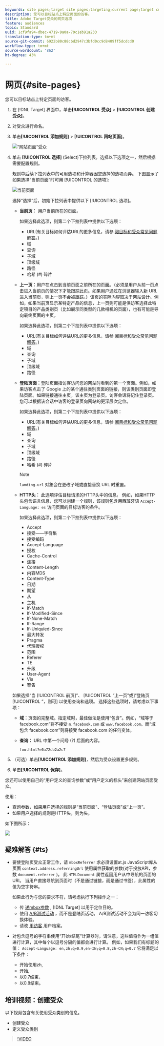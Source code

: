 ```yaml
---
keywords: site pages;target site pages;targeting;current page;target current page;previous page;target previous page;landing page;target landing page;http header
description: 您可以目标站点上特定页面的访客。
title: Adobe Target受众的网页选项
feature: audiences
topic: Standard
uuid: 1cf9fa94-dbec-4719-9a0a-79c1eb91a233
translation-type: tm+mt
source-git-commit: 6922b80c88cbd2947c3bfd0cc9d8409ff5dcdcd0
workflow-type: tm+mt
source-wordcount: '862'
ht-degree: 43%

---
```



# 网页{#site-pages}

您可以目标站点上特定页面的访客。

1. 在 [!DNL Target] 界面中，单击&#x200B;**[!UICONTROL 受众]** > **[!UICONTROL 创建受众]**。
1. 对受众进行命名。
1. 单击&#x200B;**[!UICONTROL 添加规则]** > **[!UICONTROL 网站页面]**。

   ![“网站页面”受众](assets/target_site_pages.png)

1. 单击 **[!UICONTROL 选择]** (Select)下拉列表，选择以下选项之一，然后根据需要配置规则。

   规则中后续下拉列表中的可用选项和计算器因您选择的选项而异。 下图显示了如果选择“当前页面”时可用 [!UICONTROL 的选项]:

   ![当前页面](/help/c-target/c-audiences/c-target-rules/assets/current-page.png)

   选择“选择”后，初始下拉列表中提供以下 [!UICONTROL 选项]。

   * **当前页：** 用户当前所在的页面。

      如果选择此选项，则第二个下拉列表中提供以下选项：

      * URL(有关目标如何评估URL的更多信息，请参 [阅目标和受众常见问题解答](/help/c-target/c-troubleshooting-targets-and-audiences/troubleshooting-targets-and-audiences.md)。)
      * 域
      * 查询
      * 子域
      * 顶级域
      * 路径
      * 哈希 (#) 碎片
   * **上一页：**&#x200B;用户在点击到当前页面之前所在的页面。（必须是用户从前一页点击进入当前页的情况下才能跟踪此页。如果用户通过在浏览器输入新 URL 进入当前页，则上一页不会被跟踪。）该页的实际内容取决于网站设计。例如，如果当前页显示某特定产品的信息，上一页则可能是供访客选择此特定项目的产品类别页（比如展示同类型的几款相机的页面），也有可能是导向最终页面的主页。

      如果选择此选项，则第二个下拉列表中提供以下选项：

      * URL(有关目标如何评估URL的更多信息，请参 [阅目标和受众常见问题解答](/help/c-target/c-troubleshooting-targets-and-audiences/troubleshooting-targets-and-audiences.md)。)
      * 域
      * 查询
      * 子域
      * 顶级域
      * 路径
   * **登陆页面：**&#x200B;登陆页面指访客访问您的网站时看到的第一个页面。例如，如果访客点击了 Google 上的某个通往类别页面的链接，则该类别页面即登陆页面。如果链接通往主页，该主页为登录页。访客会话将记住登录页。您可以根据该会话中访客的登录页向网站的更深层次定位。

      如果选择此选项，则第二个下拉列表中提供以下选项：

      * URL(有关目标如何评估URL的更多信息，请参 [阅目标和受众常见问题解答](/help/c-target/c-troubleshooting-targets-and-audiences/troubleshooting-targets-and-audiences.md)。)
      * 域
      * 查询
      * 子域
      * 顶级域
      * 路径
      * 哈希 (#) 碎片

      >[!NOTE]
      >
      >`landing.url` 对象会在更改子域或直接替换 URL 时重置。

   * **HTTP头：** 此选项评估目标请求的HTTP头中的信息。 例如，如果HTTP头包含语言信息，您可以创建一个规则，该规则包含用西班牙语 `Accept-Language: es` 访问页面的目标访客的条件。

      如果选择此选项，则第二个下拉列表中提供以下选项：

      * Accept
      * 接受——字符集
      * 接受编码
      * Accept-Language
      * 授权
      * Cache-Control
      * 连接
      * Content-Length
      * 内容MDS
      * Content-Type
      * 日期
      * 期望
      * 从
      * 主机
      * If-Match
      * If-Modified-Since
      * If-None-Match
      * If-Range
      * If-Uniquied-Since
      * 最大转发
      * Pragma
      * 代理授权
      * 范围
      * Referer
      * TE
      * 升级
      * User-Agent
      * Via
      * 警告

   如果选择“当 [!UICONTROL 前页]”、 [!UICONTROL “上一页”或]“登陆页 [!UICONTROL ”，则可] 以使用查询和选项。 选择这些选项时，请考虑以下事项：

   * **域：**&#x200B;页面的完整域。指定域时，最佳做法是使用“包含”。例如，“域等于 facebook.com”将不接受 `m.facebook.com` 或 `www.facebook.com`。而“域包含 facebook.com”则将接受 facebook.com 的任何变体。
   * **查询：** URL 中第一个问号 (?) 后面的内容。

      `foo.html?e0a72cb2a2c7`





1. （可选）单击&#x200B;**[!UICONTROL 添加规则]**，然后为受众设置更多规则。
1. 单击&#x200B;**[!UICONTROL 保存]**。

您还可以使用自己的“用户定义的查询参数”或“用户定义的标头”来创建网站页面受众。

使用：

* 查询参数，如果用户选择的规则是“当前页面”、“登陆页面”或“上一页”。
* 如果用户选择的规则是HTTP头，则为头。

如下图所示：

![](assets/site_pages.png)

## 疑难解答 {#ts}

* 要使登陆页受众正常工作，请 `mboxReferrer` 求必须设置at.js JavaScript库从页面 `context.address.referringUrl` 使用属性获取的参数(对于投放API，参数 `document.referrer` )。 此 `HTMLDocument` 属性返回用户从中导航的页面的URI。 当用户直接导航到页面时（不是通过链接，而是通过书签），此属性的值为空字符串。

   如果此行为与您的要求不符，请考虑执行下列操作之一：

   * 传 [递mbox参数](/help/c-implementing-target/c-implementing-target-for-client-side-web/t-mbox-download/c-understanding-global-mbox/pass-parameters-to-global-mbox.md) , [!DNL Target] 以用于定位目的。
   * 使用 [A/B测试活动](/help/c-activities/t-test-ab/test-ab.md) ，而不是登陆页活动。 A/B测试活动不会为同一访客切换体验。
   * 请改 [用访客](/help/c-target/c-audiences/c-target-rules/visitor-profile.md) 用户档案。

* 对包含逗号的字符串使用“开始/结尾”计算器时，请注意，这些值将作为一组值进行计算，其中每个以逗号分隔的值都会进行计算。 例如，如果我们有标题的值： `Accept-Language: en,zh;q=0.9,en-IN;q=0.8,zh-CN;q=0.7` 它将满足以下条件：
   * 开始使用zh,
   * 开始,
   * 以0.7结束，
   * 以0.8结束。

## 培训视频：创建受众

以下视频包含有关使用受众类别的信息。

* 创建受众
* 定义受众类别

>[!VIDEO](https://video.tv.adobe.com/v/17392)
